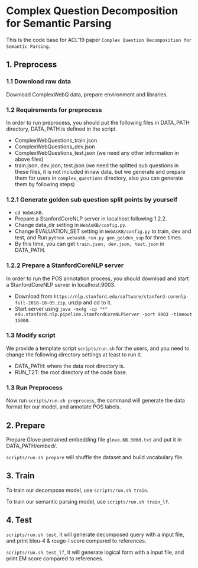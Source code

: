 # Complex Question Decomposition for Semantic Parsing

This is the code base for ACL'19 paper `Complex Question Decomposition for Semantic Parsing`. 

## 1. Preprocess

### 1.1 Download raw data

Download ComplexWebQ data, prepare environment and libraries. 

### 1.2 Requirements for preprocess

In order to run preprocess, you should put the following files in DATA_PATH directory, DATA_PATH is defined in the script.
- ComplexWebQuestions_train.json
- ComplexWebQuestions_dev.json
- ComplexWebQuestions_test.json (we need any other information in above files)
- train.json, dev.json, test.json (we need the splitted sub questions in these files, it is not included in raw data, 
but we generate and prepare them for users in `complex_questions` directory, also you can generate them by following steps)

### 1.2.1 Generate golden sub question split points by yourself

- `cd WebAsKB`.
- Prepare a StanfordCoreNLP server in localhost following 1.2.2.
- Change data_dir setting in `WebAsKB/config.py`.
- Change EVALUATION_SET setting in `WebAsKB/config.py` to train, dev and test, and Run `python webaskb_run.py gen_golden_sup` for three times.
- By this time, you can get `train.json, dev.json, test.json` in DATA_PATH.

### 1.2.2 Prepare a StanfordCoreNLP server

In order to run the POS annotation process, you should download and start a StanfordCoreNLP server in localhost:9003.
- Download from `https://nlp.stanford.edu/software/stanford-corenlp-full-2018-10-05.zip`, unzip and cd to it.
- Start server using `java -mx4g -cp "*" edu.stanford.nlp.pipeline.StanfordCoreNLPServer -port 9003 -timeout 15000`.

### 1.3 Modify script

We provide a template script `scripts/run.sh` for the users, and you need to change the following directory settings at least to run it.

- DATA_PATH: where the data root directory is.
- RUN_T2T: the root directory of the code base. 

### 1.3 Run Preprocess

Now run `scripts/run.sh preprocess`, the command will generate the data format for our model, and annotate POS labels.

## 2. Prepare

Prepare Glove pretrained embedding file `glove.6B.300d.txt` and put it in DATA_PATH/embed/.

`scripts/run.sh prepare` will shuffle the dataset and build vocabulary file.

## 3. Train

To train our decompose model, use `scripts/run.sh train`.

To train our semantic parsing model, use `scripts/run.sh train_lf`.

## 4. Test

`scripts/run.sh test`, it will generate decomposed query with a input file, and print bleu-4 & rouge-l score compared to references.

`scripts/run.sh test_lf`, it will generate logical form with a input file, and print EM score compared to references. 